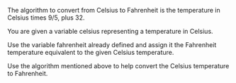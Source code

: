 The algorithm to convert from Celsius to Fahrenheit is the temperature in Celsius times 9/5, plus 32.

You are given a variable celsius representing a temperature in Celsius.

Use the variable fahrenheit already defined and assign it the Fahrenheit temperature equivalent to the given Celsius temperature.

Use the algorithm mentioned above to help convert the Celsius temperature to Fahrenheit.
